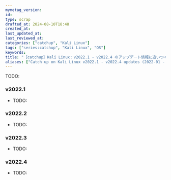 ```yaml
---
mymetag_version:
id:
type: scrap
drafted_at: 2024-08-10T18:48
created_at:
last_updated_at:
last_reviewed_at:
categories: ["catchup", "Kali Linux"]
tags: ["series:catchup", "Kali Linux", "OS"]
keywords:
title: "［catchup］Kali Linux：v2022.1 - v2022.4 のアップデート情報に追いつく (2022-01 - 2022-12）"
aliases: ["Catch up on Kali Linux v2022.1 - v2022.4 updates (2022-01 - 2022-12）"]
---
```


TODO:

### v2022.1
- TODO:
### v2022.2
- TODO:
### v2022.3
- TODO:
### v2022.4
- TODO:
